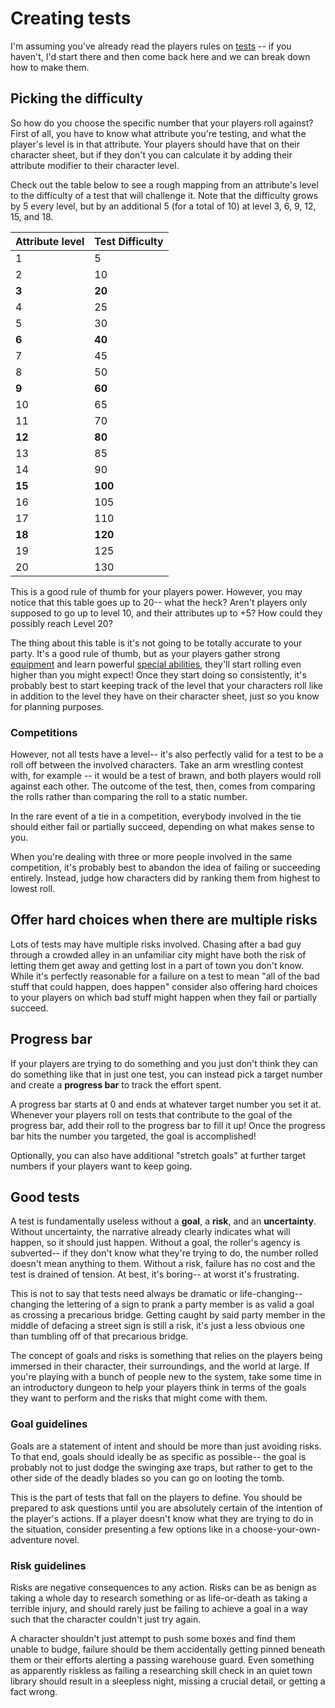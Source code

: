 # Creating tests
I'm assuming you've already read the players rules on [tests](../gameplay/tests.md) -- if you haven't, I'd start there and then come back here and we can break down how to make them.

## Picking the difficulty
So how do you choose the specific number that your players roll against? First of all, you have to know what attribute you're testing, and what the player's level is in that attribute. Your players should have that on their character sheet, but if they don't you can calculate it by adding their attribute modifier to their character level.

Check out the table below to see a rough mapping from an attribute's level to the difficulty of a test that will challenge it. Note that the difficulty grows by 5 every level, but by an additional 5 (for a total of 10) at level 3, 6, 9, 12, 15, and 18.

   | Attribute level | Test Difficulty |
   | --------------- | --------------- | 
   | 1               | 5               | 
   | 2               | 10              | 
   | **3**               | **20**              | 
   | 4               | 25              | 
   | 5               | 30              | 
   | **6**               | **40**              | 
   | 7               | 45              |
   | 8               | 50              |
   | **9**               | **60**              |
   | 10              | 65              | 
   | 11              | 70              | 
   | **12**              | **80**              | 
   | 13              | 85              | 
   | 14              | 90              | 
   | **15**              | **100**             | 
   | 16              | 105             | 
   | 17              | 110             |
   | **18**              | **120**             | 
   | 19              | 125             |  
   | 20              | 130             | 
   

This is a good rule of thumb for your players power. However, you may notice that this table goes up to 20-- what the heck? Aren't players only supposed to go up to level 10, and their attributes up to +5? How could they possibly reach Level 20?

The thing about this table is it's not going to be totally accurate to your party. It's a good rule of thumb, but as your players gather strong [equipment](../character/equipment.md) and learn powerful [special abilities](../character/special_abilities.md), they'll start rolling even higher than you might expect! Once they start doing so consistently, it's probably best to start keeping track of the level that your characters roll like in addition to the level they have on their character sheet, just so you know for planning purposes. 

### Competitions

However, not all tests have a level-- it's also perfectly valid for a test to be a roll off between the involved characters. Take an arm wrestling contest with, for example -- it would be a test of brawn, and both players would roll against each other. The outcome of the test, then, comes from comparing the rolls rather than comparing the roll to a static number.

In the rare event of a tie in a competition, everybody involved in the tie should either fail or partially succeed, depending on what makes sense to you.

When you're dealing with three or more people involved in the same competition, it's probably best to abandon the idea of failing or succeeding entirely. Instead, judge how characters did by ranking them from highest to lowest roll.

## Offer hard choices when there are multiple risks

Lots of tests may have multiple risks involved. Chasing after a bad guy through a crowded alley in an unfamiliar city might have both the risk of letting them get away and getting lost in a part of town you don't know. While it's perfectly reasonable for a failure on a test to mean "all of the bad stuff that could happen, does happen" consider also offering hard choices to your players on which bad stuff might happen when they fail or partially succeed.

## Progress bar

If your players are trying to do something and you just don't think they can do something like that in just one test, you can instead pick a target number and create a **progress bar** to track the effort spent. 

A progress bar starts at 0 and ends at whatever target number you set it at. Whenever your players roll on tests that contribute to the goal of the progress bar, add their roll to the progress bar to fill it up! Once the progress bar hits the number you targeted, the goal is accomplished!

Optionally, you can also have additional "stretch goals" at further target numbers if your players want to keep going.

## Good tests

A test is fundamentally useless without a **goal**, a **risk**, and an **uncertainty**. Without uncertainty, the narrative already clearly indicates what will happen, so it should just happen. Without a goal, the roller's agency is subverted-- if they don't know what they're trying to do, the number rolled doesn't mean anything to them. Without a risk, failure has no cost and the test is drained of tension. At best, it's boring-- at worst it's frustrating.

This is not to say that tests need always be dramatic or life-changing-- changing the lettering of a sign to prank a party member is as valid a goal as crossing a precarious bridge. Getting caught by said party member in the middle of defacing a street sign is still a risk, it's just a less obvious one than tumbling off of that precarious bridge.

The concept of goals and risks is something that relies on the players being immersed in their character, their surroundings, and the world at large. If you're playing with a bunch of people new to the system, take some time in an introductory dungeon to help your players think in terms of the goals they want to perform and the risks that might come with them.

### Goal guidelines

Goals are a statement of intent and should be more than just avoiding risks. To that end, goals should ideally be as specific as possible-- the goal is probably not to just dodge the swinging axe traps, but rather to get to the other side of the deadly blades so you can go on looting the tomb. 

This is the part of tests that fall on the players to define. You should be prepared to ask questions until you are absolutely certain of the intention of the player's actions. If a player doesn't know what they are trying to do in the situation, consider presenting a few options like in a choose-your-own-adventure novel.

### Risk guidelines

Risks are negative consequences to any action. Risks can be as benign as taking a whole day to research something or as life-or-death as taking a terrible injury, and should rarely just be failing to achieve a goal in a way such that the character couldn't just try again.

A character shouldn't just attempt to push some boxes and find them unable to budge, failure should be them accidentally getting pinned beneath them or their efforts alerting a passing warehouse guard. Even something as apparently riskless as failing a researching skill check in an quiet town library should result in a sleepless night, missing a crucial detail, or getting a fact wrong.